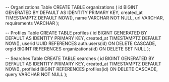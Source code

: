 -- Organizations Table
CREATE TABLE organizations (
id BIGINT GENERATED BY DEFAULT AS IDENTITY PRIMARY KEY,
created_at TIMESTAMPTZ DEFAULT NOW(),
name VARCHAR NOT NULL,
url VARCHAR,
requirements VARCHAR
);

-- Profiles Table
CREATE TABLE profiles (
id BIGINT GENERATED BY DEFAULT AS IDENTITY PRIMARY KEY,
created_at TIMESTAMPTZ DEFAULT NOW(),
userid UUID REFERENCES auth.users(id) ON DELETE CASCADE,
orgid BIGINT REFERENCES organizations(id) ON DELETE SET NULL
);

-- Searches Table
CREATE TABLE searches (
id BIGINT GENERATED BY DEFAULT AS IDENTITY PRIMARY KEY,
created_at TIMESTAMPTZ DEFAULT NOW(),
profileid BIGINT REFERENCES profiles(id) ON DELETE CASCADE,
query VARCHAR NOT NULL
);
